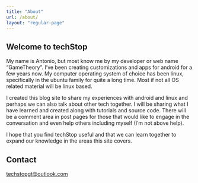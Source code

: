 ```yaml
---
title: "About"
url: /about/
layout: "regular-page"
---
```


## Welcome to techStop

My name is Antonio, but most know me by my developer or web name “GameTheory”. I’ve been creating customizations and apps for android for a few years now. My computer operating system of choice has been linux, specifically in the ubuntu family for quite a long time. Most if not all OS related material will be linux based.

I created this blog site to share my experiences with android and linux and perhaps we can also talk about other tech together. I will be sharing what I have learned and created along with tutorials and source code. There will be a comment area in post pages for those that would like to engage in the conversation and even help others including myself (I’m not above help).

I hope that you find techStop useful and that we can learn together to expand our knowledge in the areas this site covers.

## Contact

[techstopgt@outlook.com](mailto:techstopgt@outlook.com)
